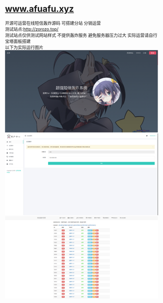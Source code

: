 # www.afuafu.xyz  
开源可运营在线短信轰炸源码 可搭建分站 分销运营  
测试站点:http://zorozo.top/   
测试站点仅供测试网站样式 不提供轰炸服务 避免服务器压力过大 实际运营请自行宝塔面板搭建  
以下为实际运行图片
![image](https://raw.githubusercontent.com/492958301/www.afuafu.xyz/main/%E9%A6%96%E9%A1%B5.png)
![image](https://raw.githubusercontent.com/492958301/www.afuafu.xyz/main/%E5%89%8D%E5%8F%B0.png)
![image](https://raw.githubusercontent.com/492958301/www.afuafu.xyz/main/%E5%90%8E%E5%8F%B0.png)
